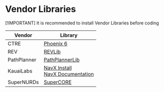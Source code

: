 # Vendor Libraries

[!IMPORTANT]
It is recommended to install Vendor Libraries before coding

| Vendor | Library |
| --- | -------- |
| CTRE | [Phoenix 6](https://docs.ctr-electronics.com) |
| REV | [REVLib](https://docs.revrobotics.com/sparkmax/software-resources/spark-max-api-information#labview) |
| PathPlanner| [PathPlannerLib](https://github.com/mjansen4857/pathplanner)|
| KauaiLabs | [NavX Install](https://pdocs.kauailabs.com/navx-mxp/software/roborio-libraries/java/) <br/> [NavX Documentation](https://pdocs.kauailabs.com/navx-mxp/examples/)|
| SuperNURDs | [SuperCORE](https://github.com/FRCTeam3255/SuperCORE) |